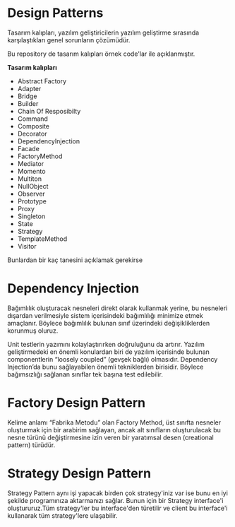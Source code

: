 
# Design Patterns 
Tasarım kalıpları, yazılım geliştiricilerin yazılım geliştirme sırasında karşılaştıkları 
genel sorunların çözümüdür. 

Bu repository de  tasarım kalıpları örnek code'lar ile açıklanmıştır. 

**Tasarım kalıpları** 

* Abstract Factory      
* Adapter
* Bridge
* Builder
* Chain Of Resposibilty
* Command 
* Composite
* Decorator
* DependencyInjection
* Facade
* FactoryMethod
* Mediator
* Momento
* Multiton
* NullObject
* Observer
* Prototype
* Proxy
* Singleton
* State
* Strategy
* TemplateMethod
* Visitor

Bunlardan bir kaç tanesini açıklamak gerekirse 

# Dependency Injection
Bağımlılık oluşturacak nesneleri direkt olarak kullanmak yerine, 
bu nesneleri dışardan verilmesiyle sistem içerisindeki bağımlılığı minimize etmek amaçlanır.
Böylece bağımlılık bulunan sınıf üzerindeki değişikliklerden korunmuş oluruz.

Unit testlerin yazımını kolaylaştırırken doğruluğunu da artırır. 
Yazılım geliştirmedeki en önemli konulardan biri de yazılım içerisinde bulunan componentlerin
“loosely coupled” (gevşek bağlı) olmasıdır. Dependency Injection’da bunu sağlayabilen önemli
 tekniklerden birisidir. Böylece bağımsızlığı sağlanan sınıflar tek başına test edilebilir.

 # Factory Design Pattern
 Kelime anlamı “Fabrika Metodu” olan Factory Method, üst sınıfta nesneler oluşturmak için bir arabirim sağlayan, 
 ancak alt sınıfların oluşturulacak bu nesne türünü değiştirmesine izin veren bir yaratımsal desen (creational pattern) türüdür.

 # Strategy Design Pattern 
 Strategy Pattern aynı işi yapacak birden çok strategy'iniz var ise bunu en iyi şekilde programınıza aktarmanızı sağlar. 
 Bunun için bir Strategy interface'i oluştururuz.Tüm strategy'ler bu interface'den türetilir ve client bu interface'i kullanarak tüm strategy'lere  ulaşabilir.

